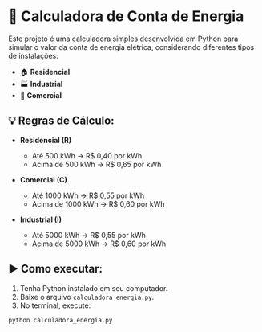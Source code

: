 # 🔌 Calculadora de Conta de Energia

Este projeto é uma calculadora simples desenvolvida em Python para simular o valor da conta de energia elétrica, considerando diferentes tipos de instalações:

- 🏠 **Residencial**
- 🏭 **Industrial**
- 🏢 **Comercial**

## 💡 Regras de Cálculo:

- **Residencial (R)**
  - Até 500 kWh → R$ 0,40 por kWh
  - Acima de 500 kWh → R$ 0,65 por kWh

- **Comercial (C)**
  - Até 1000 kWh → R$ 0,55 por kWh
  - Acima de 1000 kWh → R$ 0,60 por kWh

- **Industrial (I)**
  - Até 5000 kWh → R$ 0,55 por kWh
  - Acima de 5000 kWh → R$ 0,60 por kWh

## ▶️ Como executar:

1. Tenha Python instalado em seu computador.
2. Baixe o arquivo `calculadora_energia.py`.
3. No terminal, execute:

```bash
python calculadora_energia.py
